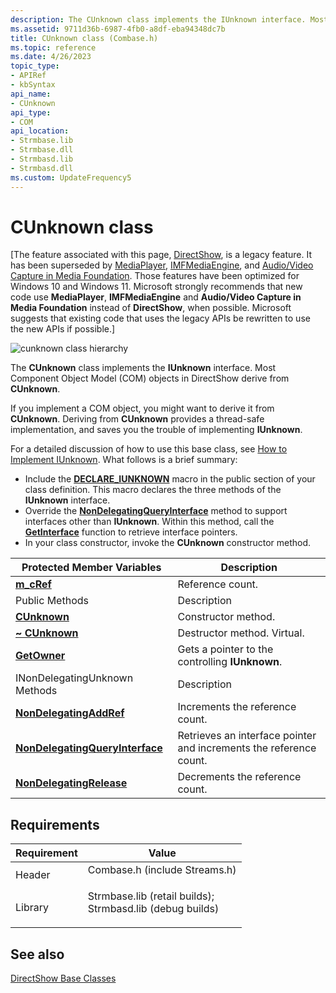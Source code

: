 ```yaml
---
description: The CUnknown class implements the IUnknown interface. Most Component Object Model (COM) objects in DirectShow derive from CUnknown.
ms.assetid: 9711d36b-6987-4fb0-a8df-eba94348dc7b
title: CUnknown class (Combase.h)
ms.topic: reference
ms.date: 4/26/2023
topic_type: 
- APIRef
- kbSyntax
api_name: 
- CUnknown
api_type: 
- COM
api_location: 
- Strmbase.lib
- Strmbase.dll
- Strmbasd.lib
- Strmbasd.dll
ms.custom: UpdateFrequency5
---
```


# CUnknown class

\[The feature associated with this page, [DirectShow](/windows/win32/directshow/directshow), is a legacy feature. It has been superseded by [MediaPlayer](/uwp/api/Windows.Media.Playback.MediaPlayer), [IMFMediaEngine](/windows/win32/api/mfmediaengine/nn-mfmediaengine-imfmediaengine), and [Audio/Video Capture in Media Foundation](windows/win32/medfound/audio-video-capture-in-media-foundation). Those features have been optimized for Windows 10 and Windows 11. Microsoft strongly recommends that new code use **MediaPlayer**, **IMFMediaEngine** and **Audio/Video Capture in Media Foundation** instead of **DirectShow**, when possible. Microsoft suggests that existing code that uses the legacy APIs be rewritten to use the new APIs if possible.\]

![cunknown class hierarchy](images/cbase01.png)

The **CUnknown** class implements the **IUnknown** interface. Most Component Object Model (COM) objects in DirectShow derive from **CUnknown**.

If you implement a COM object, you might want to derive it from **CUnknown**. Deriving from **CUnknown** provides a thread-safe implementation, and saves you the trouble of implementing **IUnknown**.

For a detailed discussion of how to use this base class, see [How to Implement IUnknown](how-to-implement-iunknown.md). What follows is a brief summary:

-   Include the [**DECLARE\_IUNKNOWN**](declare-iunknown.md) macro in the public section of your class definition. This macro declares the three methods of the **IUnknown** interface.
-   Override the [**NonDelegatingQueryInterface**](cunknown-nondelegatingqueryinterface.md) method to support interfaces other than **IUnknown**. Within this method, call the [**GetInterface**](getinterface.md) function to retrieve interface pointers.
-   In your class constructor, invoke the **CUnknown** constructor method.



| Protected Member Variables                                                  | Description                                                        |
|-----------------------------------------------------------------------------|--------------------------------------------------------------------|
| [**m\_cRef**](cunknown-m-cref.md)                                          | Reference count.                                                   |
| Public Methods                                                              | Description                                                        |
| [**CUnknown**](cunknown-cunknown.md)                                       | Constructor method.                                                |
| [**~ CUnknown**](cunknown--cunknown.md)                                    | Destructor method. Virtual.                                        |
| [**GetOwner**](cunknown-getowner.md)                                       | Gets a pointer to the controlling **IUnknown**.                    |
| INonDelegatingUnknown Methods                                               | Description                                                        |
| [**NonDelegatingAddRef**](cunknown-nondelegatingaddref.md)                 | Increments the reference count.                                    |
| [**NonDelegatingQueryInterface**](cunknown-nondelegatingqueryinterface.md) | Retrieves an interface pointer and increments the reference count. |
| [**NonDelegatingRelease**](cunknown-nondelegatingrelease.md)               | Decrements the reference count.                                    |



 

## Requirements



| Requirement | Value |
|--------------------|--------------------------------------------------------------------------------------------------------------------------------------------------------------------------------------------|
| Header<br/>  | <dl> <dt>Combase.h (include Streams.h)</dt> </dl>                                                                                   |
| Library<br/> | <dl> <dt>Strmbase.lib (retail builds); </dt> <dt>Strmbasd.lib (debug builds)</dt> </dl> |



## See also

<dl> <dt>

[DirectShow Base Classes](directshow-base-classes.md)
</dt> </dl>

 

 




